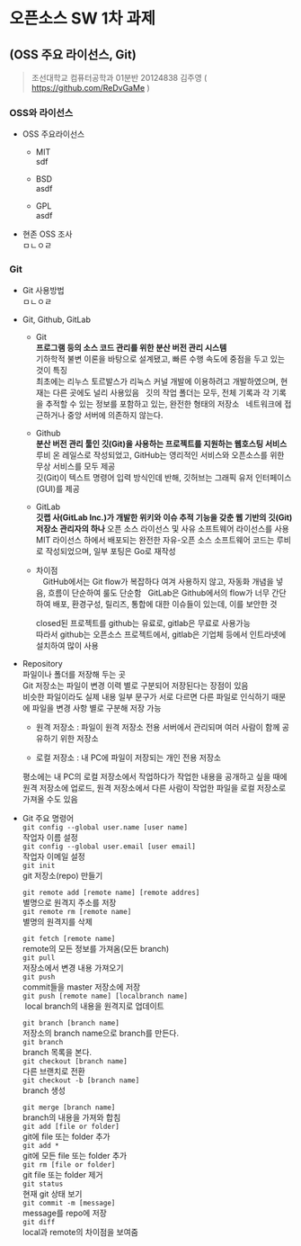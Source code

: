오픈소스 SW 1차 과제
=================
(OSS 주요 라이선스, Git)
---------------
>조선대학교 컴퓨터공학과 01분반 20124838 김주영 ( https://github.com/ReDvGaMe ) 

### OSS와 라이선스
* OSS 주요라이선스
  * MIT  
    sdf  
    
  * BSD  
    asdf  
    
  * GPL  
    asdf
    
* 현존 OSS 조사  
  ㅁㄴㅇㄹ
  
### Git
* Git 사용방법  
  ㅁㄴㅇㄹ  
  
* Git, Github, GitLab  
  * Git  
    **프로그램 등의 소스 코드 관리를 위한 분산 버전 관리 시스템**  
    기하학적 불변 이론을 바탕으로 설계됐고, 빠른 수행 속도에 중점을 두고 있는 것이 특징  
    최초에는 리누스 토르발스가 리눅스 커널 개발에 이용하려고 개발하였으며, 현재는 다른 곳에도 널리 사용있음  
    깃의 작업 폴더는 모두, 전체 기록과 각 기록을 추적할 수 있는 정보를 포함하고 있는, 완전한 형태의 저장소  
    네트워크에 접근하거나 중앙 서버에 의존하지 않는다.  
  * Github  
    **분산 버전 관리 툴인 깃(Git)을 사용하는 프로젝트를 지원하는 웹호스팅 서비스**  
    루비 온 레일스로 작성되었고, GitHub는 영리적인 서비스와 오픈소스를 위한 무상 서비스를 모두 제공  
    깃(Git)이 텍스트 명령어 입력 방식인데 반해, 깃허브는 그래픽 유저 인터페이스(GUI)를 제공
  * GitLab  
    **깃랩 사(GitLab Inc.)가 개발한 위키와 이슈 추적 기능을 갖춘 웹 기반의 깃(Git) 저장소 관리자의 하나**
    오픈 소스 라이선스 및 사유 소프트웨어 라이선스를 사용
    MIT 라이선스 하에서 배포되는 완전한 자유-오픈 소스 소프트웨어
    코드는 루비로 작성되었으며, 일부 포팅은 Go로 재작성  
  * 차이점  
    GitHub에서는 Git flow가 복잡하다 여겨 사용하지 않고, 자동화 개념을 넣음, 흐름이 단순하여 룰도 단순함  
    GitLab은 Github에서의 flow가 너무 간단하여 배포, 환경구성, 릴리즈, 통합에 대한 이슈들이 있는데, 이를 보안한 것  
    
    closed된 프로젝트를 github는 유료로, gitlab은 무료로 사용가능  
    따라서 github는 오픈소스 프로젝트에서, gitlab은 기업체 등에서 인트라넷에 설치하여 많이 사용
    
* Repository  
  파일이나 폴더를 저장해 두는 곳  
  Git 저장소는 파일이 변경 이력 별로 구분되어 저장된다는 장점이 있음  
  비슷한 파일이라도 실제 내용 일부 문구가 서로 다르면 다른 파일로 인식하기 때문에 파일을 변경 사항 별로 구분해 저장 가능  
  
  * 원격 저장소 : 파일이 원격 저장소 전용 서버에서 관리되며 여러 사람이 함께 공유하기 위한 저장소  
  
  * 로컬 저장소 : 내 PC에 파일이 저장되는 개인 전용 저장소 
  
  평소에는 내 PC의 로컬 저장소에서 작업하다가 작업한 내용을 공개하고 싶을 때에 원격 저장소에 업로드, 원격 저장소에서 다른 사람이 작업한 파일을 로컬 저장소로 가져올 수도 있음

  
* Git 주요 명령어  
  `git config --global user.name [user name]`  
  작업자 이름 설정  
  `git config --global user.email [user email]`  
  작업자 이메일 설정  
  `git init`  
  git 저장소(repo) 만들기  
  
  `git remote add [remote name] [remote addres]`  
  별명으로 원격지 주소를 저장  
  `git remote rm [remote name]`  
  별명의 원격지를 삭제  
  
  `git fetch [remote name]`  
  remote의 모든 정보를 가져옴(모든 branch)  
  `git pull`  
  저장소에서 변경 내용 가져오기  
  `git push`  
  commit들을 master 저장소에 저장  
  `git push [remote name] [localbranch name]`  
  local branch의 내용을 원격지로 업데이트  
  
  `git branch [branch name]`  
  저장소의 branch name으로 branch를 만든다.  
  `git branch`  
  branch 목록을 본다.  
  `git checkout [branch name]`  
  다른 브랜치로 전환  
  `git checkout -b [branch name]`  
  branch 생성  
  
  `git merge [branch name]`  
  branch의 내용을 가져와 합침  
  `git add [file or folder]`  
  git에 file 또는 folder 추가  
  `git add *`  
  git에 모든 file 또는 folder 추가  
  `git rm [file or folder]`  
  git file 또는 folder 제거  
  `git status`  
  현재 git 상태 보기  
  `git commit -m [message]`  
  message를 repo에 저장  
  `git diff`  
  local과 remote의 차이점을 보여줌  
